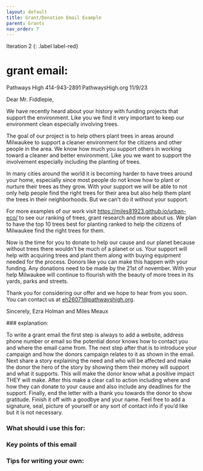 ```yaml
---
layout: default
title: Grant/Donation Email Example
parent: Grants
nav_order: 7
---
```

Iteration 2
{: .label label-red}
# grant email:
<div class="code-example" markdown="1">
	Pathways High
414-943-2891
PathwaysHigh.org
11/9/23

Dear Mr. Fiddlepie,

We have recently heard about your history with funding projects that support the environment. Like you we find it very important to keep our environment clean especially involving trees.

The goal of our project is to help others plant trees in areas around Milwaukee to support a cleaner environment for the citizens and other people in the area. We know how much you support others in working toward a cleaner and better environment. Like you we want to support the involvement especially including the planting of trees. 

In many cities around the world it is becoming harder to have trees around your home, especially since most people do not know how to plant or nurture their trees as they grow. With your support we will be able to not only help people find the right trees for their area but also help them plant the trees in their neighborhoods. But we can't do it without your support. 

For more examples of our work visit https://miles81923.github.io/urban-eco/ to see our ranking of trees, grant research and more about us. We plan to have the top 10 trees best for planting ranked to help the citizens of Milwaukee find the right trees for them.

Now is the time for you to donate to help our cause and our planet because without trees there wouldn't be much of a planet or us. Your support will help with acquiring trees and plant them along with buying equipment needed for the process. Donors like you can make this happen with your funding. Any donations need to be made by the 21st of november. With your help Milwaukee will continue to flourish with the beauty of more trees in its yards, parks and streets.

Thank you for considering our offer and we hope to hear from you soon. You can contact us at eh26071@pathwayshigh.org.

Sincerely,
Ezra Holman and Miles Meaux

</div>
### explanation:

To write a grant email the first step is always to add a website, address phone number or email so the potential donor knows how to contact you and where the email came from. The next step after that is to introduce your campaign and how the donors campaign relates to it as shown in the email. Next share a story explaining the need and who will be affected and make the donor the hero of the story by showing them their money will support and what it supports. This will make the donor know what a positive impact THEY will make. After this make a clear call to action including where and how they can donate to your cause and also include any deadlines for the support. Finally, end the letter with a thank you towards the donor to show gratitude. Finish it off with a goodbye and your name. Feel free to add a signature, seal, picture of yourself or any sort of contact info if you’d like but it is not necessary.

### What should i use this for: 

###	Key points of this email

###	Tips for writing your own: